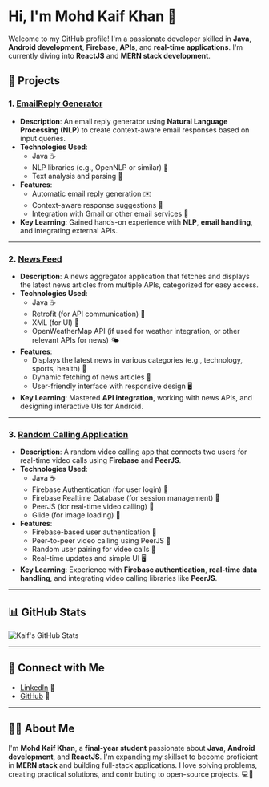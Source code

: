 # Hi, I'm Mohd Kaif Khan 👋

Welcome to my GitHub profile! I'm a passionate developer skilled in **Java**, **Android development**, **Firebase**, **APIs**, and **real-time applications**. I'm currently diving into **ReactJS** and **MERN stack development**.

## 🚀 Projects

### 1. **[EmailReply Generator](https://github.com/mohdkaif2304/Email_Reply_Generator)**
   - **Description**: An email reply generator using **Natural Language Processing (NLP)** to create context-aware email responses based on input queries.
   - **Technologies Used**:
     - Java ☕
     - NLP libraries (e.g., OpenNLP or similar) 🧠
     - Text analysis and parsing 📑
   - **Features**:
     - Automatic email reply generation ✉️
     - Context-aware response suggestions 💬
     - Integration with Gmail or other email services 📧
   - **Key Learning**: Gained hands-on experience with **NLP**, **email handling**, and integrating external APIs.

---

### 2. **[News Feed](https://github.com/mohdkaif2304/NewsTodayTimes)**
   - **Description**: A news aggregator application that fetches and displays the latest news articles from multiple APIs, categorized for easy access.
   - **Technologies Used**:
     - Java ☕
     - Retrofit (for API communication) 🔄
     - XML (for UI) 📱
     - OpenWeatherMap API (if used for weather integration, or other relevant APIs for news) 🌤️
   - **Features**:
     - Displays the latest news in various categories (e.g., technology, sports, health) 📰
     - Dynamic fetching of news articles 🔄
     - User-friendly interface with responsive design 🖥️
   - **Key Learning**: Mastered **API integration**, working with news APIs, and designing interactive UIs for Android.

---

### 3. **[Random Calling Application](https://github.com/mohdkaif2304/Random-Calling)**
   - **Description**: A random video calling app that connects two users for real-time video calls using **Firebase** and **PeerJS**.
   - **Technologies Used**:
     - Java ☕
     - Firebase Authentication (for user login) 🔐
     - Firebase Realtime Database (for session management) 📱
     - PeerJS (for real-time video calling) 🎥
     - Glide (for image loading) 🌄
   - **Features**:
     - Firebase-based user authentication 🔐
     - Peer-to-peer video calling using PeerJS 🎥
     - Random user pairing for video calls 🔄
     - Real-time updates and simple UI 🖥️
   - **Key Learning**: Experience with **Firebase authentication**, **real-time data handling**, and integrating video calling libraries like **PeerJS**.

---

## 📊 GitHub Stats
![Kaif's GitHub Stats](https://github-readme-stats.vercel.app/api?username=mohdkaif2304&show_icons=true&count_private=true)

---

## 🔗 Connect with Me
- [LinkedIn](https://www.linkedin.com/in/mohdkaifkhan) 🔗
- [GitHub](https://github.com/mohdkaif2304) 🔗

---

## 🧑‍💻 About Me
I'm **Mohd Kaif Khan**, a **final-year student** passionate about **Java**, **Android development**, and **ReactJS**. I'm expanding my skillset to become proficient in **MERN stack** and building full-stack applications. I love solving problems, creating practical solutions, and contributing to open-source projects. 💻🎯
